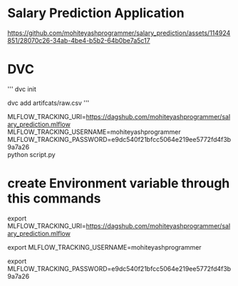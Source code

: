 
# Salary Prediction Application
https://github.com/mohiteyashprogrammer/salary_prediction/assets/114924851/28070c26-34ab-4be4-b5b2-64b0be7a5c17


# DVC
'''
dvc init

dvc add artifcats/raw.csv
'''

MLFLOW_TRACKING_URI=https://dagshub.com/mohiteyashprogrammer/salary_prediction.mlflow \
MLFLOW_TRACKING_USERNAME=mohiteyashprogrammer \
MLFLOW_TRACKING_PASSWORD=e9dc540f21bfcc5064e219ee5772fd4f3b9a7a26 \
python script.py

# create Environment variable through this commands

export MLFLOW_TRACKING_URI=https://dagshub.com/mohiteyashprogrammer/salary_prediction.mlflow

export MLFLOW_TRACKING_USERNAME=mohiteyashprogrammer

export MLFLOW_TRACKING_PASSWORD=e9dc540f21bfcc5064e219ee5772fd4f3b9a7a26
